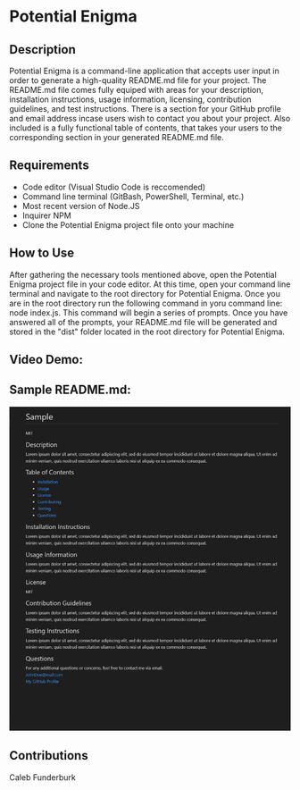 # Potential Enigma

## Description

Potential Enigma is a command-line application that accepts user input in order to generate a high-quality README.md file for your project. The README.md file comes fully equiped with areas for your description, installation instructions, usage information, licensing, contribution guidelines, and test instructions. There is a section for your GitHub profile and email address incase users wish to contact you about your project. Also included is a fully functional table of contents, that takes your users to the corresponding section in your generated README.md file.

## Requirements

- Code editor (Visual Studio Code is reccomended)
- Command line terminal (GitBash, PowerShell, Terminal, etc.)
- Most recent version of Node.JS
- Inquirer NPM
- Clone the Potential Enigma project file onto your machine

## How to Use

After gathering the necessary tools mentioned above, open the Potential Enigma project file in your code editor. At this time, open your command line terminal and navigate to the root directory for Potential Enigma. Once you are in the root directory run the following command in yoru command line: node index.js. This command will begin a series of prompts. Once you have answered all of the prompts, your README.md file will be generated and stored in the "dist" folder located in the root directory for Potential Enigma.

## Video Demo:



## Sample README.md:

![Screenshot of Sample README.md](./images/sample.png)

## Contributions

Caleb Funderburk